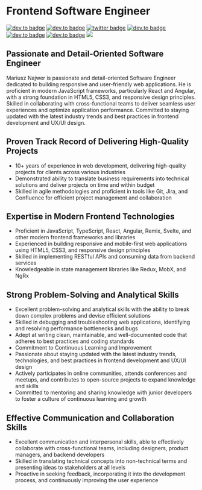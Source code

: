 # Frontend Software Engineer

[![dev.to badge](https://img.shields.io/badge/-Portfolio-%239F2B68?style=flat&logo=GoogleChrome&logoColor=white)](https://najwer23.github.io/)
[![dev.to badge](https://img.shields.io/badge/-Résumé-%23017745?style=flat&logo=AdobeAcrobatReader&logoColor=white)](https://najwer23.github.io/resume/)
[![twitter badge](https://img.shields.io/badge/-najwer23-%231FA1F1?style=flat&logo=x&logoColor=white)](https://twitter.com/najwer23)
[![dev.to badge](https://img.shields.io/badge/-najwer23-%230177B5?style=flat&logo=linkedin)](https://www.linkedin.com/in/najwer23)
[![dev.to badge](https://img.shields.io/badge/-najwer23-%23ffffff?style=flat&logo=Leetcode)](https://leetcode.com/najwer23/)
[![dev.to badge](https://img.shields.io/badge/-najwer23-%23cb3837?style=flat&logo=Npm)](https://www.npmjs.com/~najwer23)
![](https://komarev.com/ghpvc/?username=najwer23&color=orange&style=flat)

## Passionate and Detail-Oriented Software Engineer
Mariusz Najwer is passionate and detail-oriented Software Engineer dedicated to building responsive and user-friendly web applications. He is proficient in modern JavaScript frameworks, particularly React and Angular, with a strong foundation in HTML5, CSS3, and responsive design principles. Skilled in collaborating with cross-functional teams to deliver seamless user experiences and optimize application performance. Committed to staying updated with the latest industry trends and best practices in frontend development and UX/UI design.

## Proven Track Record of Delivering High-Quality Projects
- 10+ years of experience in web development, delivering high-quality projects for clients across various industries
- Demonstrated ability to translate business requirements into technical solutions and deliver projects on time and within budget
- Skilled in agile methodologies and proficient in tools like Git, Jira, and Confluence for efficient project management and collaboration

## Expertise in Modern Frontend Technologies
- Proficient in JavaScript, TypeScript, React, Angular, Remix, Svelte, and other modern frontend frameworks and libraries
- Experienced in building responsive and mobile-first web applications using HTML5, CSS3, and responsive design principles
- Skilled in implementing RESTful APIs and consuming data from backend services
- Knowledgeable in state management libraries like Redux, MobX, and NgRx

## Strong Problem-Solving and Analytical Skills
- Excellent problem-solving and analytical skills with the ability to break down complex problems and devise efficient solutions
- Skilled in debugging and troubleshooting web applications, identifying and resolving performance bottlenecks and bugs
- Adept at writing clean, maintainable, and well-documented code that adheres to best practices and coding standards
- Commitment to Continuous Learning and Improvement
- Passionate about staying updated with the latest industry trends, technologies, and best practices in frontend development and UX/UI design
- Actively participates in online communities, attends conferences and meetups, and contributes to open-source projects to expand knowledge and skills
- Committed to mentoring and sharing knowledge with junior developers to foster a culture of continuous learning and growth

## Effective Communication and Collaboration Skills
- Excellent communication and interpersonal skills, able to effectively collaborate with cross-functional teams, including designers, product managers, and backend developers
- Skilled in translating technical concepts into non-technical terms and presenting ideas to stakeholders at all levels
- Proactive in seeking feedback, incorporating it into the development process, and continuously improving the user experience
